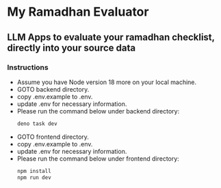 # My Ramadhan Evaluator
## LLM Apps to evaluate your ramadhan checklist, directly into your source data

### Instructions 
  - Assume you have Node version 18 more on your local machine.
  - GOTO backend directory.
  - copy .env.example to .env.
  - update .env for necessary information.
  - Please run the command below under backend directory:
    ```js
    deno task dev
    ```
  - GOTO frontend directory.
  - copy .env.example to .env.
  - update .env for necessary information.
  - Please run the command below under frontend directory:
    ```js
    npm install
    npm run dev
    ```
  